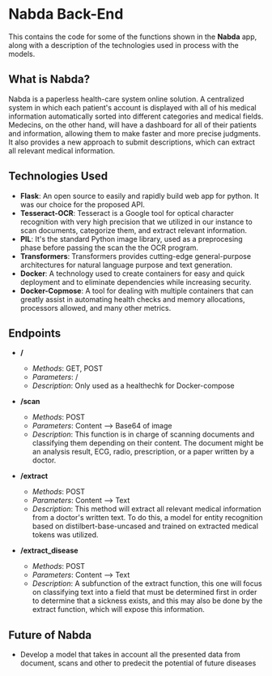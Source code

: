 # Nabda Back-End
This contains the code for some of the functions shown in the **Nabda** app, along with a description of the technologies used in process with the models.   

## What is Nabda?
Nabda is a paperless health-care system online solution. A centralized system in which each patient's account is displayed with all of his medical information automatically sorted into different categories and medical fields.  
Medecins, on the other hand, will have a dashboard for all of their patients and information, allowing them to make faster and more precise judgments. It also provides a new approach to submit descriptions, which can extract all relevant medical information. 

## Technologies Used 
- **Flask**: An open source to easily and rapidly build web app for python. It was our choice for the proposed API.
- **Tesseract-OCR**: Tesseract is a Google tool for optical character recognition with very high precision that we utilized in our instance to scan documents, categorize them, and extract relevant information. 
- **PIL**: It's the standard Python image library, used as a preprocesing phase before passing the scan the the OCR program.
- **Transformers**: Transformers provides cutting-edge general-purpose architectures for natural language purpose and text generation. 
- **Docker**: A technology used to create containers for easy and quick deployment and to eliminate dependencies while increasing security. 
- **Docker-Copmose**: A tool for dealing with multiple containers that can greatly assist in automating health checks and memory allocations, processors allowed, and many other metrics.


## Endpoints 
- **/** 
    - *Methods*: GET, POST
    - *Parameters*: /
    - *Description*:  Only used as a healthechk for Docker-compose

- **/scan** 
    - *Methods*: POST
    - *Parameters*: Content --> Base64 of image
    - *Description*: This function is in charge of scanning documents and classifying them depending on their content.
The document might be an analysis result, ECG, radio, prescription, or a paper written by a doctor.   

- **/extract** 
    - *Methods*: POST
    - *Parameters*: Content --> Text
    - *Description*:  This method will extract all relevant medical information from a doctor's written text. To do this, a model for entity recognition based on distilbert-base-uncased and trained on extracted medical tokens was utilized.    

- **/extract_disease** 
    - *Methods*: POST
    - *Parameters*: Content --> Text
    - *Description*: A subfunction of the extract function, this one will focus on classifying text into a field that must be determined first in order to determine that a sickness exists, and this may also be done by the extract function, which will expose this information.  

## Future of Nabda
- Develop a model that takes in account all the presented data from document, scans and other to predecit the potential of future diseases  

